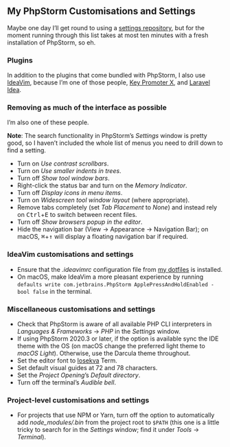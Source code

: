 <!---
  # This file is distributed under the Creative Commons Attribution 4.0
  # International License. To view a copy of this license, please visit
  # <http://creativecommons.org/licenses/by/4.0/>.

  collections: 'notes'
  description: Read Damien Dart's notes on setting up and using PhpStorm.
  title: PhpStorm Notes
  twigTemplate: .templates/base-note.html.twig
--->

## My PhpStorm Customisations and Settings

Maybe one day I’ll get round to using a [settings repository][], but for
the moment running through this list takes at most ten minutes with a
fresh installation of PhpStorm, so eh.

  [settings repository]: <https://www.jetbrains.com/help/phpstorm/sharing-your-ide-settings.html#settings-repository>

### Plugins

In addition to the plugins that come bundled with PhpStorm, I also use
[IdeaVim][], because I’m one of those people, [Key Promoter X][], and
[Laravel Idea][].

  [IdeaVim]: <https://github.com/JetBrains/ideavim>
  [Key Promoter X]: <https://plugins.jetbrains.com/plugin/9792-key-promoter-x>
  [Laravel Idea]: <https://plugins.jetbrains.com/plugin/13441-laravel-idea>

### Removing as much of the interface as possible

I’m also one of these people.

**Note**: The search functionality in PhpStorm’s *Settings* window is
pretty good, so I haven’t included the whole list of menus you need to
drill down to find a setting.

-   Turn on *Use contrast scrollbars*.
-   Turn on *Use smaller indents in trees*.
-   Turn off *Show tool window bars*.
-   Right-click the status bar and turn on the *Memory Indicator*.
-   Turn off *Display icons in menu items*.
-   Turn on *Widescreen tool window layout* (where appropriate).
-   Remove tabs completely (set *Tab Placement* to *None*) and instead
    rely on <kbd>Ctrl</kbd>+<kbd>E</kbd> to switch between recent files.
-   Turn off *Show browsers popup in the editor*.
-   Hide the navigation bar (<span class="os-menu-item">View</span> →
    <span class="os-menu-item">Appearance</span> → <span
    class="os-menu-item">Navigation Bar</span>); on macOS,
    <kbd>⌘</kbd>+<kbd>↑</kbd> will display a floating navigation bar if
    required.

### IdeaVim customisations and settings

-   Ensure that the *.ideavimrc* configuration file from [my dotfiles][]
    is installed.
-   On macOS, make IdeaVim a more pleasant experience by running
    `defaults write com.jetbrains.PhpStorm ApplePressAndHoldEnabled -bool false`
    in the terminal.

  [my dotfiles]: <https://www.robotinaponcho.net/git/#toolbox>

### Miscellaneous customisations and settings

-   Check that PhpStorm is aware of all available PHP CLI interpreters
    in *Languages & Frameworks* → *PHP* in the *Settings* window.
-   If using PhpStorm 2020.3 or later, if the option is available sync
    the IDE theme with the OS (on macOS change the preferred light theme
    to *macOS Light*). Otherwise, use the Darcula theme throughout.
-   Set the editor font to [Iosekva][] Term.
-   Set default visual guides at 72 and 78 characters.
-   Set the *Project Opening*’s *Default directory*.
-   Turn off the terminal’s *Audible bell*.

  [Iosekva]: <https://typeof.net/Iosevka/>

### Project-level customisations and settings

-   For projects that use NPM or Yarn, turn off the option to
    automatically add *node_modules/.bin* from the project root to
    `$PATH` (this one is a little tricky to search for in the *Settings*
    window; find it under *Tools* → *Terminal*).
